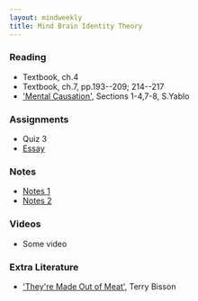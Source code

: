 ```yaml
---
layout: mindweekly
title: Mind Brain Identity Theory
---
```


### Reading
+ Textbook, ch.4
+ Textbook, ch.7, pp.193--209; 214--217
+ ['Mental Causation',](Causation/Yablo.pdf) Sections 1-4,7-8, S.Yablo

### Assignments
+ Quiz 3
+ [Essay](/causation/essay)

### Notes
+ [Notes 1](notes)
+ [Notes 2](/causation/notes)

### Videos
+ Some video

### Extra Literature
+ ['They're Made Out of Meat',](http://www.terrybisson.com/page6/page6.html) Terry Bisson
